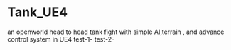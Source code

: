 # Tank_UE4
an openworld head to head tank fight with simple AI,terrain , and advance control system in UE4
test-1-
test-2-

